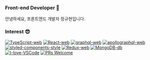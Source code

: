 ### Front-end Developer 👋

안녕하세요, 프론트엔드 개발자 정규현입니다.

### Interest 😎

[![TypeScript-web](https://img.shields.io/badge/TypeScript-web-007ACC.svg?logo=typescript)](https://www.typescriptlang.org/)
[![React-web](https://img.shields.io/badge/React-hooks-61DAFB.svg?logo=react)](https://reactjs.org/)
[![graphql-web](https://img.shields.io/badge/graphql-web-E10098.svg?logo=graphql)](https://graphql.org/)
[![apollographql-web](https://img.shields.io/badge/apollo-graphql-311C87.svg?logo=apollo-graphql)](https://www.apollographql.com/)
[![styled-components-style](https://img.shields.io/badge/%F0%9F%92%85%20styled--components-CssInJs-orange.svg)](https://github.com/styled-components/styled-components)
[![Redux-web](https://img.shields.io/badge/Redux-web-764ABC.svg?logo=redux)](https://redux.js.org/)
[![MongoDB-db](https://img.shields.io/badge/MongoDB-Database-47A248.svg?logo=mongodb)](https://redux.js.org/)
[![I-love-VSCode](https://img.shields.io/badge/I%20love-VSCode-007ACC.svg?logo=visual-studio-code)](https://code.visualstudio.com/)
[![PRs Welcome](https://img.shields.io/badge/PRs-welcome-181717.svg?logo=github)](https://github.com/JungKyuHyun)
